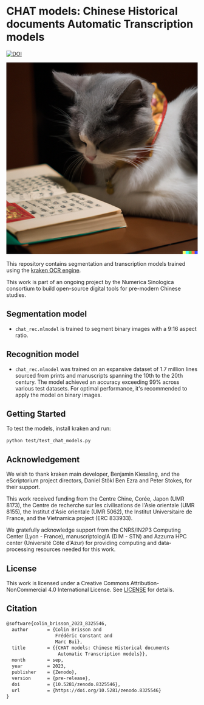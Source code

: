 # CHAT models: Chinese Historical documents Automatic Transcription models

[![DOI](https://zenodo.org/badge/DOI/10.5281/zenodo.8325546.svg)](https://doi.org/10.5281/zenodo.8325546)

![Reading Cat](./assets/reading_cat.png)

This repository contains segmentation and transcription models trained using the [kraken OCR engine](https://github.com/mittagessen/kraken).

This work is part of an ongoing project by the Numerica Sinologica consortium to build open-source digital tools for pre-modern Chinese studies.

## Segmentation model

- `chat_rec.mlmodel` is trained to segment binary images with a 9:16 aspect ratio.

## Recognition model

- `chat_rec.mlmodel` was trained on an expansive dataset of 1.7 million lines sourced from prints and manuscripts spanning the 10th to the 20th century. The model achieved an accuracy exceeding 99% across various test datasets. For optimal performance, it's recommended to apply the model on binary images.

## Getting Started

To test the models, install kraken and run:

`python test/test_chat_models.py`

## Acknowledgement

We wish to thank kraken main developer, Benjamin Kiessling, and the eScriptorium project directors, Daniel Stökl Ben Ezra and Peter Stokes, for their support.

This work received funding from the Centre Chine, Corée, Japon (UMR 8173), the Centre de recherche sur les civilisations de l'Asie orientale (UMR 8155), the Institut d'Asie orientale (UMR 5062), the Institut Universitaire de France, and the Vietnamica project (ERC 833933).

We gratefully acknowledge support from the CNRS/IN2P3 Computing Center (Lyon - France), manuscriptologIA (DIM - STN) and Azzurra HPC center (Université Côte d'Azur) for providing computing and data-processing resources needed for this work.

## License

This work is licensed under a Creative Commons Attribution-NonCommercial 4.0 International License. See [LICENSE](./LICENCE) for details.

## Citation

```
@software{colin_brisson_2023_8325546,
  author       = {Colin Brisson and
                  Frédéric Constant and
                  Marc Bui},
  title        = {{CHAT models: Chinese Historical documents 
                   Automatic Transcription models}},
  month        = sep,
  year         = 2023,
  publisher    = {Zenodo},
  version      = {pre-release},
  doi          = {10.5281/zenodo.8325546},
  url          = {https://doi.org/10.5281/zenodo.8325546}
}
```
